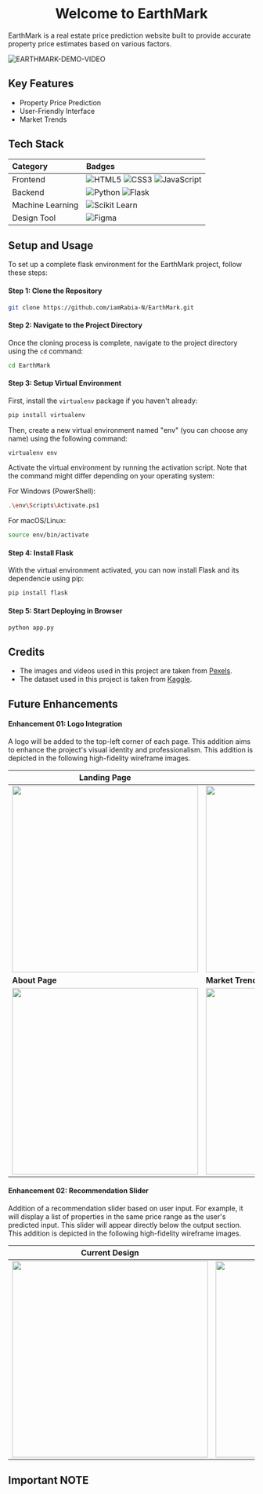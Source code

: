 <h1 align="center">Welcome to EarthMark</h1>

<p align="left">EarthMark is a real estate price prediction website built to provide accurate property price estimates based on various factors. </p>

![EARTHMARK-DEMO-VIDEO](https://github.com/iamRabia-N/EarthMark/assets/115794049/e97a4a60-b0cc-4c02-8af4-0e2f8fc61c56)


## Key Features
- Property Price Prediction
- User-Friendly Interface
- Market Trends

  
## Tech Stack

| **Category**      | **Badges**                                                                                                                                                                   |
|:------------------|:----------------------------------------------------------------------------------------------------------------------------------------------------------------------------|
| Frontend          | ![HTML5](https://img.shields.io/badge/-HTML5-E34F26?style=for-the-badge&logo=html5&logoColor=white) ![CSS3](https://img.shields.io/badge/-CSS3-1572B6?style=for-the-badge&logo=css3&logoColor=white) ![JavaScript](https://img.shields.io/badge/-JavaScript-F7DF1E?style=for-the-badge&logo=javascript&logoColor=black) |
| Backend           | ![Python](https://img.shields.io/badge/-Python-3776AB?style=for-the-badge&logo=python&logoColor=white) ![Flask](https://img.shields.io/badge/-Flask-000000?style=for-the-badge&logo=flask&logoColor=white)                                    |
| Machine Learning | ![Scikit Learn](https://img.shields.io/badge/-Scikit%20Learn-F7931E?style=for-the-badge&logo=scikit-learn&logoColor=white)                                                                                                                |
| Design Tool      | ![Figma](https://img.shields.io/badge/-Figma-F24E1E?style=for-the-badge&logo=figma&logoColor=white)                                                                                                                |


## Setup and Usage

To set up a complete flask environment for the EarthMark project, follow these steps:

#### Step 1: Clone the Repository

```bash
git clone https://github.com/iamRabia-N/EarthMark.git
```

#### Step 2: Navigate to the Project Directory

Once the cloning process is complete, navigate to the project directory using the `cd` command:

```bash
cd EarthMark
```

#### Step 3: Setup Virtual Environment

First, install the `virtualenv` package if you haven't already:

```bash
pip install virtualenv
```

Then, create a new virtual environment named "env" (you can choose any name) using the following command:

```bash
virtualenv env
```

Activate the virtual environment by running the activation script. Note that the command might differ depending on your operating system:

For Windows (PowerShell):

```bash
.\env\Scripts\Activate.ps1
```

For macOS/Linux:

```bash
source env/bin/activate
```

#### Step 4: Install Flask

With the virtual environment activated, you can now install Flask and its dependencie using pip:

```bash
pip install flask
```


#### Step 5: Start Deploying in Browser


```bash
python app.py
```


## Credits
- The images and videos used in this project are taken from [Pexels](https://www.pexels.com/). 
- The dataset used in this project is taken from [Kaggle](https://www.kaggle.com/datasets/howisusmanali/house-prices-2023-dataset).

## Future Enhancements

#### Enhancement 01: Logo Integration
A logo will be added to the top-left corner of each page. This addition aims to enhance the project's visual identity and professionalism. This addition is depicted in the following high-fidelity wireframe images.

| **Landing Page**              | **Price Prediction Page**                     |
|-------------------------------|----------------------------------------------|
| <img src="https://github.com/iamRabia-N/EarthMark/assets/115794049/c6709cdd-10e8-44e5-a2ff-8ff693da863f" width="380"> | <img src="https://github.com/iamRabia-N/EarthMark/assets/115794049/410e4e1b-741a-429b-8c70-5a9190e0269e" width="380"> |
| **About Page**                | **Market Trends & Latest News**               |
| <img src="https://github.com/iamRabia-N/EarthMark/assets/115794049/73024486-0325-42be-8549-1199fe2da89b" width="380"> | <img src="https://github.com/iamRabia-N/EarthMark/assets/115794049/de7812d3-4011-4b57-a056-53b72f7206e1" width="380"> |


#### Enhancement 02: Recommendation Slider 
Addition of a recommendation slider based on user input. For example, it will display a list of properties in the same price range as the user's predicted input. This slider will appear directly below the output section. This addition is depicted in the following high-fidelity wireframe images.

| Current Design | Future Enhancement Work |
|--------------------------|--------------------------|
| <img src="https://github.com/iamRabia-N/EarthMark/assets/115794049/f013fbb3-c0f2-48b2-8201-9061c9136177" width="400"> | <img src="https://github.com/iamRabia-N/EarthMark/assets/115794049/3fa7dad5-a912-46c4-9de6-05bd702c241a" width="400"> |



## Important NOTE

